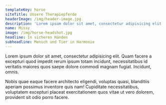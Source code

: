 ```yaml
---
templateKey: horse
siteTitle: Unsere Therapiepferde
headerImage: /img/header-image.jpg
description: 'Lorem ipsum dolor sit amet, consectetur adipisicing elit.'
name: Missy
image: /img/horse-headshot.jpg
headline: In sicheren Händen
subheadline: Mensch und Tier in Harmonie
---
```

Lorem ipsum dolor sit amet, consectetur adipisicing elit. Quam facere a excepturi quod impedit rerum ipsum totam incidunt, necessitatibus id veritatis maiores quos saepe dolore commodi magnam fugiat. Incidunt, omnis.



Nobis quae eaque facere architecto eligendi, voluptas quasi, blanditiis aperiam possimus inventore quis nam! Cupiditate necessitatibus, voluptatem excepturi placeat exercitationem quos vitae ut vero dolorem, provident sit odio porro facere.
